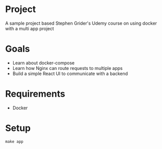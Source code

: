 # Project
A sample project based Stephen Grider's Udemy course on using docker with a multi app project

# Goals
- Learn about docker-compose
- Learn how Nginx can route requests to multiple apps
- Build a simple React UI to communicate with a backend

# Requirements
- Docker

# Setup
`make app`